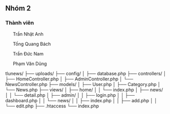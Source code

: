 <h2>Nhóm 2</h2>
<tb>
    <h3>Thành viên</h3>
    <ul>Trần Nhật Anh</ul>
    <ul>Tống Quang Bách</ul>
    <ul>Trần Đức Nam</ul>
    <ul>Phạm Văn Dũng</ul>
</tb>

tlunews/
├── uploads/
├── config/
│ ├── database.php
├── controllers/
│ ├── HomeController.php
│ ├── AdminController.php
│ └── NewsController.php
├── models/
│ ├── User.php
│ ├── Category.php
│ └── News.php
├── views/
│ ├── home/
│ │ └── index.php
│ ├── news/
│ │ └── detail.php
│ ├── admin/
│ │ ├── login.php
│ │ ├── dashboard.php
│ │ └── news/
│ │ ├── index.php
│ │ ├── add.php
│ │ └── edit.php
├── .htaccess
└── index.php